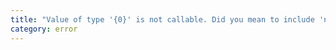 ```yaml
---
title: "Value of type '{0}' is not callable. Did you mean to include 'new'?"
category: error
---
```

